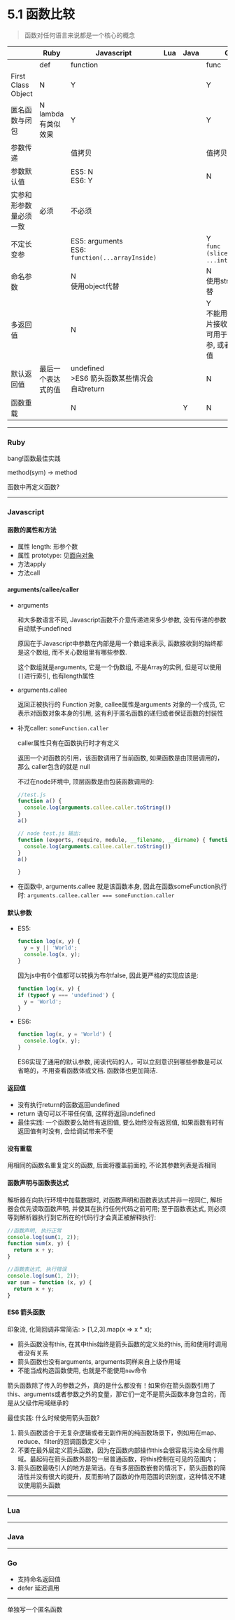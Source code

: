 # 5.1 函数比较

> 函数对任何语言来说都是一个核心的概念

|                        | Ruby                  | Javascript                                        | Lua | Java | Go                                                      |
|------------------------|-----------------------|---------------------------------------------------|-----|------|---------------------------------------------------------|
|                        | def                   | function                                          |     |      | func                                                    |
| First Class Object     | N                     | Y                                                 |     |      | Y                                                       |
| 匿名函数与闭包         | N<br>lambda有类似效果 | Y                                                 |     |      | Y                                                       |
| 参数传递               |                       | 值拷贝                                            |     |      | 值拷贝                                                  |
| 参数默认值             |                       | ES5: N<br>ES6: Y                                  |     |      | N                                                       |
| 实参和形参数量必须一致 | 必须                  | 不必须                                            |     |      |                                                         |
| 不定长变参             |                       | ES5: arguments<br>ES6: `function(...arrayInside)` |     |      | Y<br>`func (slice_inside ...int)`                       |
| 命名参数               |                       | N<br>使用object代替                               |     |      | N<br>使用struct代替                                     |
| 多返回值               |                       | N                                                 |     |      | Y<br>不能用数组切片接收<br>可用于函数实参, 或者赋值右值 |
| 默认返回值             | 最后一个表达式的值    | undefined<br>>ES6 箭头函数某些情况会自动return    |     |      | N                                                       |
| 函数重载               |                       | N                                                 |     | Y    | N                                                       |

---

### Ruby

bang!函数最佳实践

method(sym) → method

函数中再定义函数?


---

### Javascript

#### 函数的属性和方法

* 属性 length: 形参个数
* 属性 prototype: 见[面向对象]()
* 方法apply
* 方法call

#### arguments/callee/caller

* arguments

  和大多数语言不同, Javascript函数不介意传递进来多少参数, 没有传递的参数自动赋予undefined
  
  原因在于Javascript中参数在内部是用一个数组来表示, 函数接收到的始终都是这个数组, 而不关心数组里有哪些参数.

  这个数组就是arguments, 它是一个伪数组, 不是Array的实例, 但是可以使用`[]`进行索引, 也有length属性

* arguments.callee

  返回正被执行的 Function 对象, callee属性是arguments 对象的一个成员, 它表示对函数对象本身的引用, 这有利于匿名函数的递归或者保证函数的封装性

* 补充caller: `someFunction.caller`

  caller属性只有在函数执行时才有定义

  返回一个对函数的引用，该函数调用了当前函数, 如果函数是由顶层调用的，那么 caller包含的就是 null

  不过在node环境中, 顶层函数是由包装函数调用的:

  ```javascript
  //test.js
  function a() {
    console.log(arguments.callee.caller.toString())
  }
  a()

  // node test.js 输出:
  function (exports, require, module, __filename, __dirname) { function a() {
    console.log(arguments.callee.caller.toString())
  }
  a()

  }
  ```

* 在函数中, arguments.callee 就是该函数本身, 因此在函数someFunction执行时: `arguments.callee.caller === someFunction.caller`

#### 默认参数

* ES5:

  ```javascript
  function log(x, y) {
    y = y || 'World';
    console.log(x, y);
  }
  ```

  因为js中有6个值都可以转换为布尔false, 因此更严格的实现应该是:

  ```javascript
  function log(x, y) {
  if (typeof y === 'undefined') {
    y = 'World';
  }
  ```

* ES6:

  ```javascript
  function log(x, y = 'World') {
    console.log(x, y);
  }
  ```
  ES6实现了通用的默认参数, 阅读代码的人，可以立刻意识到哪些参数是可以省略的，不用查看函数体或文档. 函数体也更加简洁.

#### 返回值

* 没有执行return的函数返回undefined
* return 语句可以不带任何值, 这样将返回undefined
* 最佳实践: 一个函数要么始终有返回值, 要么始终没有返回值, 如果函数有时有返回值有时没有, 会给调试带来不便

#### 没有重载

用相同的函数名重复定义的函数, 后面将覆盖前面的, 不论其参数列表是否相同

#### 函数声明与函数表达式

解析器在向执行环境中加载数据时, 对函数声明和函数表达式并非一视同仁, 解析器会优先读取函数声明, 并使其在执行任何代码之前可用; 至于函数表达式, 则必须等到解析器执行到它所在的代码行才会真正被解释执行:

```javascript
//函数声明, 执行正常
console.log(sum(1, 2));
function sum(x, y) {
  return x + y;
}

//函数表达式, 执行错误
console.log(sum(1, 2));
var sum = function (x, y) {
  return x + y;
}
```

#### ES6 箭头函数

印象流, 化简回调非常简洁: > [1,2,3].map(x => x * x);

* 箭头函数没有this, 在其中this始终是箭头函数的定义处的this, 而和使用时调用者没有关系
* 箭头函数也没有arguments, arguments同样来自上级作用域
* 不能当成构造函数使用, 也就是不能使用`new`命令

箭头函数除了传入的参数之外，真的是什么都没有！如果你在箭头函数引用了this、arguments或者参数之外的变量，那它们一定不是箭头函数本身包含的，而是从父级作用域继承的

最佳实践: 什么时候使用箭头函数?

1. 箭头函数适合于无复杂逻辑或者无副作用的纯函数场景下，例如用在map、reduce、filter的回调函数定义中；
2. 不要在最外层定义箭头函数，因为在函数内部操作this会很容易污染全局作用域。最起码在箭头函数外部包一层普通函数，将this控制在可见的范围内；
3. 箭头函数最吸引人的地方是简洁。在有多层函数嵌套的情况下，箭头函数的简洁性并没有很大的提升，反而影响了函数的作用范围的识别度，这种情况不建议使用箭头函数

---

### Lua

---

### Java

---

### Go

* 支持命名返回值
* defer 延迟调用


----

单独写一个匿名函数
